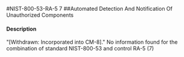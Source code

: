 #NIST-800-53-RA-5 7
##Automated Detection And Notification Of Unauthorized Components
#### Description
"[Withdrawn: Incorporated into CM-8]."
No information found for the combination of standard NIST-800-53 and control RA-5 (7)
